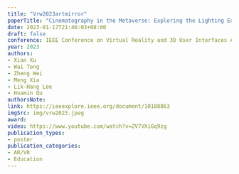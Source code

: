 ```yaml
---
title: "Vrw2023artmirror"
paperTitle: "Cinematography in the Metaverse: Exploring the Lighting Education on a Soundstage"
date: 2023-01-17T21:46:03+08:00
draft: false
conference: IEEE Conference on Virtual Reality and 3D User Interfaces Abstracts and Workshops (VRW)
year: 2023
authors:
- Xian Xu
- Wai Tong
- Zheng Wei
- Meng Xia
- Lik-Hang Lee
- Huamin Qu
authorsNote:
link: https://ieeexplore.ieee.org/document/10108863
imgSrc: img/vrw2023.jpeg
award:
video: https://www.youtube.com/watch?v=ZV7VXiGq9zg
publication_types:
- poster
publication_categories:
- AR/VR
- Education
---
```


